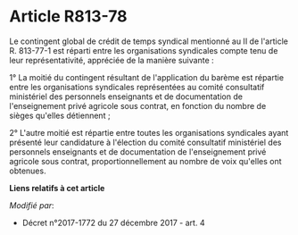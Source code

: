 # Article R813-78

Le contingent global de crédit de temps syndical mentionné au II de l'article R. 813-77-1 est réparti entre les organisations
syndicales compte tenu de leur représentativité, appréciée de la manière suivante :

1° La moitié du contingent résultant de l'application du barème est répartie entre les organisations syndicales représentées
au comité consultatif ministériel des personnels enseignants et de documentation de l'enseignement privé agricole sous
contrat, en fonction du nombre de sièges qu'elles détiennent ;

2° L'autre moitié est répartie entre toutes les organisations syndicales ayant présenté leur candidature à l'élection du
comité consultatif ministériel des personnels enseignants et de documentation de l'enseignement privé agricole sous contrat,
proportionnellement au nombre de voix qu'elles ont obtenues.

**Liens relatifs à cet article**

_Modifié par_:

  - Décret n°2017-1772 du 27 décembre 2017 - art. 4
